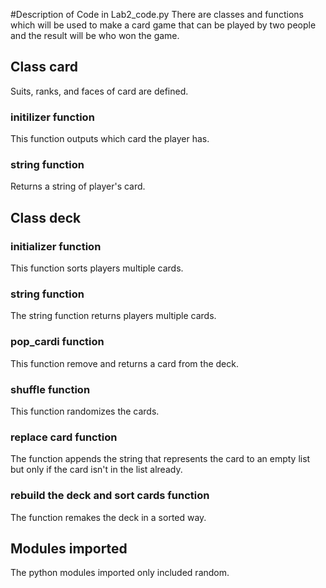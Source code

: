 #Description of Code in Lab2_code.py
There are classes and functions which will be used to make a card game that can be played by two people and the result will be who won the game.

## Class card
Suits, ranks, and faces of card are defined.

### initilizer function
This function outputs which card the player has.

### string function
Returns a string of player's card.

## Class deck
### initializer function
This function sorts players multiple cards.

### string function
The string function returns players multiple cards.

### pop_cardi function
This function remove and returns a card from the deck.

### shuffle function
This function randomizes the cards.

### replace card function
The function appends the string that represents the card to an empty list but only if the card isn't in the list already.

### rebuild the deck and sort cards function
The function remakes the deck in a sorted way.

## Modules imported
The python modules imported only included random.
